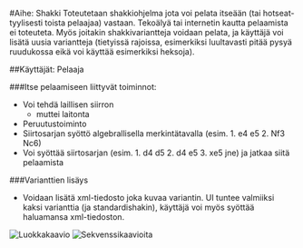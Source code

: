 #Aihe: Shakki
Toteutetaan shakkiohjelma jota voi pelata itseään (tai hotseat-tyylisesti toista pelaajaa) vastaan. Tekoälyä tai internetin kautta pelaamista ei toteuteta. Myös joitakin shakkivariantteja voidaan pelata, ja käyttäjä voi lisätä uusia variantteja (tietyissä rajoissa, esimerkiksi luultavasti pitää pysyä ruudukossa eikä voi käyttää esimerkiksi heksoja).

##Käyttäjät: Pelaaja

###Itse pelaamiseen liittyvät toiminnot:
* Voi tehdä laillisen siirron
  * muttei laitonta
* Peruutustoiminto
* Siirtosarjan syöttö algebrallisella merkintätavalla (esim. 1. e4 e5 2. Nf3 Nc6)
* Voi syöttää siirtosarjan (esim. 1. d4 d5 2. d4 e5 3. xe5 jne) ja jatkaa siitä pelaamista

###Varianttien lisäys
* Voidaan lisätä xml-tiedosto joka kuvaa variantin. UI tuntee valmiiksi kaksi varianttia (ja standardishakin), käyttäjä voi myös syöttää haluamansa xml-tiedoston.

![Luokkakaavio](/dokumentaatio/luokkakaavio.png)
![Sekvenssikaavioita](/dokumentaatio/sekvenssikaavio.png)
